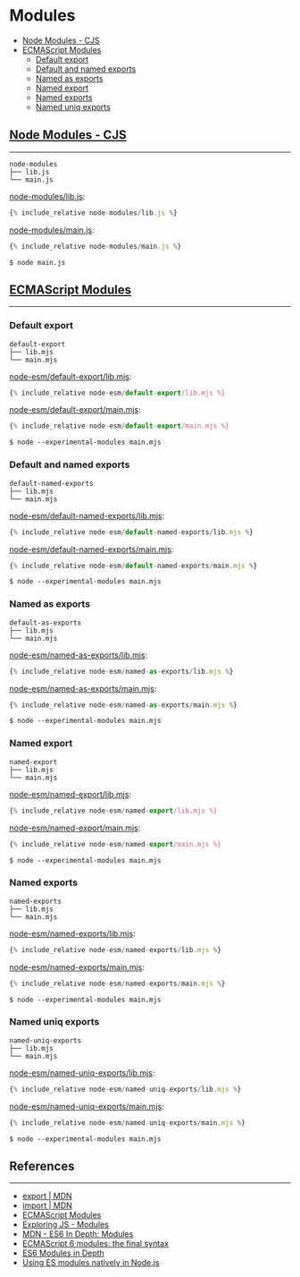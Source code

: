 # Modules

- [Node Modules - CJS](#node-modules---cjs)
- [ECMAScript Modules](#ecmascript-modules)
  - [Default export](#default-export)
  - [Default and named exports](#default-and-named-exports)
  - [Named as exports](#named-as-exports)
  - [Named export](#named-export)
  - [Named exports](#named-exports)
  - [Named uniq exports](#named-uniq-exports)

## [Node Modules - CJS](https://nodejs.org/api/modules.html)
---

```
node-modules
├── lib.js
└── main.js
```

[node-modules/lib.js](node-modules/lib.js):
```js
{% include_relative node-modules/lib.js %}
```

[node-modules/main.js](node-modules/main.js):
```js
{% include_relative node-modules/main.js %}
```

```
$ node main.js
```

## [ECMAScript Modules](https://nodejs.org/api/esm.html)
---

### Default export

```
default-export
├── lib.mjs
└── main.mjs
```

[node-esm/default-export/lib.mjs](node-esm/default-export/lib.mjs):
```js
{% include_relative node-esm/default-export/lib.mjs %}
```

[node-esm/default-export/main.mjs](node-esm/default-export/main.mjs):
```js
{% include_relative node-esm/default-export/main.mjs %}
```

```
$ node --experimental-modules main.mjs
```

### Default and named exports

```
default-named-exports
├── lib.mjs
└── main.mjs
```

[node-esm/default-named-exports/lib.mjs](node-esm/default-named-exports/lib.mjs):
```js
{% include_relative node-esm/default-named-exports/lib.mjs %}
```

[node-esm/default-named-exports/main.mjs](node-esm/default-named-exports/main.mjs):
```js
{% include_relative node-esm/default-named-exports/main.mjs %}
```

```
$ node --experimental-modules main.mjs
```

### Named as exports

```
default-as-exports
├── lib.mjs
└── main.mjs
```

[node-esm/named-as-exports/lib.mjs](node-esm/named-as-exports/lib.mjs):
```js
{% include_relative node-esm/named-as-exports/lib.mjs %}
```

[node-esm/named-as-exports/main.mjs](node-esm/named-as-exports/main.mjs):
```js
{% include_relative node-esm/named-as-exports/main.mjs %}
```

```
$ node --experimental-modules main.mjs
```

### Named export

```
named-export
├── lib.mjs
└── main.mjs
```

[node-esm/named-export/lib.mjs](node-esm/named-export/lib.mjs):
```js
{% include_relative node-esm/named-export/lib.mjs %}
```

[node-esm/named-export/main.mjs](node-esm/named-export/main.mjs):
```js
{% include_relative node-esm/named-export/main.mjs %}
```

```
$ node --experimental-modules main.mjs
```

### Named exports

```
named-exports
├── lib.mjs
└── main.mjs
```

[node-esm/named-exports/lib.mjs](node-esm/named-exports/lib.mjs):
```js
{% include_relative node-esm/named-exports/lib.mjs %}
```

[node-esm/named-exports/main.mjs](node-esm/named-exports/main.mjs):
```js
{% include_relative node-esm/named-exports/main.mjs %}
```

```
$ node --experimental-modules main.mjs
```

### Named uniq exports

```
named-uniq-exports
├── lib.mjs
└── main.mjs
```


[node-esm/named-uniq-exports/lib.mjs](node-esm/named-uniq-exports/lib.mjs):
```js
{% include_relative node-esm/named-uniq-exports/lib.mjs %}
```

[node-esm/named-uniq-exports/main.mjs](node-esm/named-uniq-exports/main.mjs):
```js
{% include_relative node-esm/named-uniq-exports/main.mjs %}
```

```
$ node --experimental-modules main.mjs
```

## References
---

- [export \| MDN](https://developer.mozilla.org/en-US/docs/web/javascript/reference/statements/export)
- [import \| MDN](https://developer.mozilla.org/en-US/docs/Web/JavaScript/Reference/Statements/import)
- [ECMAScript Modules](https://nodejs.org/api/esm.html)
- [Exploring JS - Modules](http://exploringjs.com/es6/ch_modules.html)
- [MDN - ES6 In Depth: Modules](https://hacks.mozilla.org/2015/08/es6-in-depth-modules/)
- [ECMAScript 6 modules: the final syntax](http://2ality.com/2014/09/es6-modules-final.html)
- [ES6 Modules in Depth](https://ponyfoo.com/articles/es6-modules-in-depth)
- [Using ES modules natively in Node.js](http://2ality.com/2017/09/native-esm-node.html)

<!--
## Node @std/esm
---

[node-std-esm/lib.mjs](node-std-esm/lib.mjs):
```js
{% include_relative node-std-esm/lib.mjs %}
```

[node-std-esm/main.mjs](node-std-esm/main.mjs):
```js
{% include_relative node-std-esm/main.mjs %}
```

```
$ npm i --save @std/esm
$ node -r @std/esm main.mjs
```

[node-std-esm/main.js](node-std-esm/main.js):
```js
{% include_relative node-std-esm/main.js %}
```

```
$ node main.js
```

- [ES Modules in Node Today!](https://blogs.windows.com/msedgedev/2017/08/10/es-modules-node-today/#3OStq1rD4uTKgPiL.97)
- [Suportando Módules EcmaScript ESM no Node a partir de Hoje](http://walde.co/2017/08/21/suportando-modulos-ecmascript-esm-no-node-js-partir-de-hoje/)
- [Native ESM Node](http://2ality.com/2017/09/native-esm-node.html)
- [standard-things/esm](https://github.com/standard-things/esm)
-->
